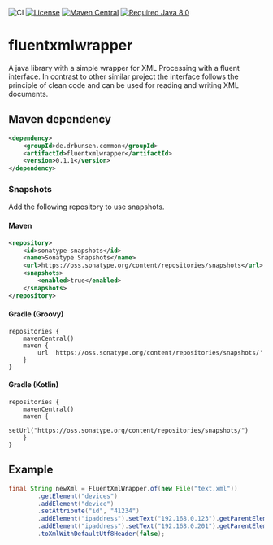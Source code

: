 ![CI](https://github.com/askeron/fluentxmlwrapper/workflows/CI/badge.svg)
[![License](https://img.shields.io/github/license/askeron/fluentxmlwrapper.svg?style=flat)](https://github.com/askeron/fluentxmlwrapper/blob/master/LICENSE)
[![Maven Central](https://img.shields.io/maven-central/v/de.drbunsen.common/fluentxmlwrapper.svg?style=flat)](https://mvnrepository.com/artifact/de.drbunsen.common/fluentxmlwrapper)
[![Required Java 8.0](https://img.shields.io/badge/Required-Java%208.0-blue.svg)]()
# fluentxmlwrapper

A java library with a simple wrapper for XML Processing with a fluent interface.
In contrast to other similar project the interface follows the principle of clean code and can be used for reading and writing XML documents.

## Maven dependency

```xml
<dependency>
    <groupId>de.drbunsen.common</groupId>
    <artifactId>fluentxmlwrapper</artifactId>
    <version>0.1.1</version>
</dependency>
```

### Snapshots

Add the following repository to use snapshots.

#### Maven

```xml
<repository>
    <id>sonatype-snapshots</id>
    <name>Sonatype Snapshots</name>
    <url>https://oss.sonatype.org/content/repositories/snapshots</url>
    <snapshots>
        <enabled>true</enabled>
    </snapshots>
</repository>
```

#### Gradle (Groovy)

```
repositories {
    mavenCentral()
    maven {
        url 'https://oss.sonatype.org/content/repositories/snapshots/'
    }
}
```

#### Gradle (Kotlin)

```
repositories {
    mavenCentral()
    maven {
        setUrl("https://oss.sonatype.org/content/repositories/snapshots/")
    }
}
```

## Example

```java
final String newXml = FluentXmlWrapper.of(new File("text.xml"))
        .getElement("devices")
        .addElement("device")
        .setAttribute("id", "41234")
        .addElement("ipaddress").setText("192.168.0.123").getParentElement()
        .addElement("ipaddress").setText("192.168.0.201").getParentElement()
        .toXmlWithDefaultUtf8Header(false);
```

